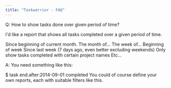 ```yaml
---
title: "Taskwarrior - FAQ"
---
```


Q: How to show tasks done over given period of time?

I'd like a report that shows all tasks completed over a given period of time.

Since beginning of current month.
The month of...
The week of...
Beginning of week
Since last week (7 days ago, even better excluding weekends)
Only show tasks completed with certain project names
Etc...

A: You need something like this:

$ task end.after:2014-09-01 completed
You could of course define your own reports, each with suitable filters like this.

